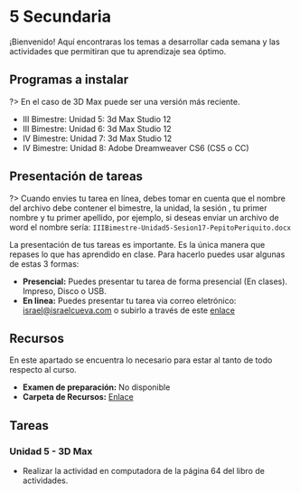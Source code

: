 # 5 Secundaria

¡Bienvenido! Aquí encontraras los temas a desarrollar cada semana y las actividades que permitiran que tu aprendizaje sea óptimo.

## Programas a instalar

?> En el caso de 3D Max puede ser una versión más reciente.

- III Bimestre: Unidad 5: 3d Max Studio 12
- III Bimestre: Unidad 6: 3d Max Studio 12
- IV Bimestre: Unidad 7: 3d Max Studio 12
- IV Bimestre: Unidad 8: Adobe Dreamweaver CS6 (CS5 o CC)

## Presentación de tareas

?> Cuando envies tu tarea en línea, debes tomar en cuenta que el nombre del archivo debe contener el bimestre, la unidad, la sesión , tu primer nombre y tu primer apellido, por ejemplo, si deseas enviar un archivo de word el nombre sería: `IIIBimestre-Unidad5-Sesion17-PepitoPeriquito.docx`

La presentación de tus tareas es importante. Es la única manera que repases lo que has aprendido en clase. Para hacerlo puedes usar algunas de estas 3 formas:

- **Presencial:** Puedes presentar tu tarea de forma presencial (En clases). Impreso, Disco o USB.
- **En linea:** Puedes presentar tu tarea via correo eletrónico: israel@israelcueva.com o subirlo a través de este [enlace](https://www.dropbox.com/request/fk77Bgtq0KlkqZ8qwNlB "Tareas")

## Recursos

En este apartado se encuentra lo necesario para estar al tanto de todo respecto al curso.

- **Examen de preparación:** No disponible
- **Carpeta de Recursos:** [Enlace](https://1drv.ms/u/s!AqqTiyJZHGaLgccM5WG5RR5ycoK1bw?e=bh6ZFm "Recursos")

## Tareas

### Unidad 5 - 3D Max

- Realizar la actividad en computadora de la página 64 del libro de actividades.